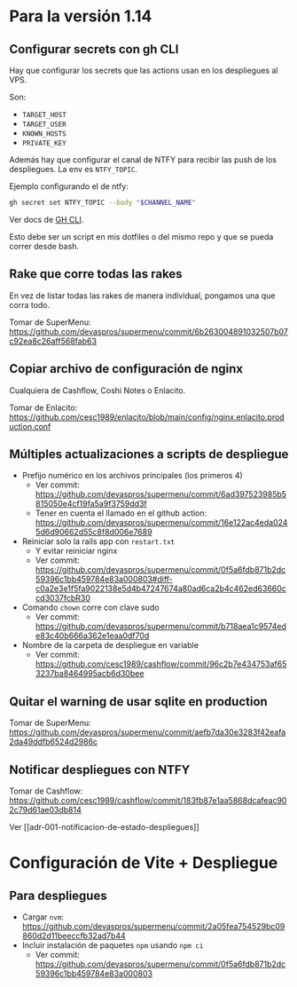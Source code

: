 # Para la versión 1.14

## Configurar secrets con gh CLI

Hay que configurar los secrets que las actions usan en los despliegues al VPS.

Son:

- `TARGET_HOST`
- `TARGET_USER`
- `KNOWN_HOSTS`
- `PRIVATE_KEY`

Además hay que configurar el canal de NTFY para recibir las push de los despliegues. La env es `NTFY_TOPIC`.

Ejemplo configurando el de ntfy:
```bash
gh secret set NTFY_TOPIC --body "$CHANNEL_NAME"
```

Ver docs de [GH CLI](https://cli.github.com/manual/gh_secret_set).

Esto debe ser un script en mis dotfiles o del mismo repo y que se pueda correr desde bash.

## Rake que corre todas las rakes

En vez de listar todas las rakes de manera individual, pongamos una que corra todo.

Tomar de SuperMenu: https://github.com/devaspros/supermenu/commit/6b263004891032507b07c92ea8c26aff568fab63

## Copiar archivo de configuración de nginx

Cualquiera de Cashflow, Coshi Notes o Enlacito.

Tomar de Enlacito: https://github.com/cesc1989/enlacito/blob/main/config/nginx.enlacito.production.conf

## Múltiples actualizaciones a scripts de despliegue

- Prefijo numérico en los archivos principales (los primeros 4)
	- Ver commit: https://github.com/devaspros/supermenu/commit/6ad397523985b5815050e4cf19fa5a9f3759dd3f
	- Tener en cuenta el llamado en el github action: https://github.com/devaspros/supermenu/commit/16e122ac4eda0245d6d90662d55c8f8d006e7689
- Reiniciar solo la rails app con `restart.txt`
	- Y evitar reiniciar nginx
	- Ver commit: https://github.com/devaspros/supermenu/commit/0f5a6fdb871b2dc59396c1bb459784e83a000803#diff-c0a2e3e1f5fa9022138e5d4b47247674a80ad6ca2b4c462ed63660ccd3037fcbR30
- Comando `chown` corre con clave sudo
	- Ver commit: https://github.com/devaspros/supermenu/commit/b718aea1c9574ede83c40b666a362e1eaa0df70d
- Nombre de la carpeta de despliegue en variable
	- Ver commit: https://github.com/cesc1989/cashflow/commit/96c2b7e434753af653237ba8464995acb6d30bee

## Quitar el warning de usar sqlite en production

Tomar de SuperMenu: https://github.com/devaspros/supermenu/commit/aefb7da30e3283f42eafa2da49ddfb6524d2986c

## Notificar despliegues con NTFY

Tomar de Cashflow: https://github.com/cesc1989/cashflow/commit/183fb87e1aa5868dcafeac902c79d61ae03db814

Ver [[adr-001-notificacion-de-estado-despliegues]]

# Configuración de Vite + Despliegue

## Para despliegues

- Cargar `nvm`: https://github.com/devaspros/supermenu/commit/2a05fea754529bc09860d2d11beeccfb32ad7b44
- Incluir instalación de paquetes `npm` usando `npm ci`
	- Ver commit: https://github.com/devaspros/supermenu/commit/0f5a6fdb871b2dc59396c1bb459784e83a000803